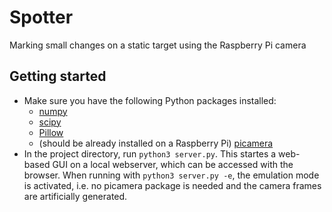 # Spotter
Marking small changes on a static target using the Raspberry Pi camera

## Getting started
- Make sure you have the following Python packages installed:
    - [numpy](https://pypi.org/project/numpy/)
    - [scipy](https://pypi.org/project/scipy/)
    - [Pillow](https://pypi.org/project/Pillow/)
    - (should be already installed on a Raspberry Pi) [picamera](https://picamera.readthedocs.io)
- In the project directory, run `python3 server.py`. This startes a web-based GUI on a local webserver, which can be accessed with the browser. When running with `python3 server.py -e`, the emulation mode is activated, i.e. no picamera package is needed and the camera frames are artificially generated.